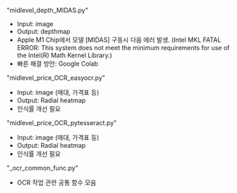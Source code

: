 "midlevel_depth_MIDAS.py"
 - Input: image
 - Output: depthmap
 - Apple M1 Chip에서 모델 [MIDAS] 구동시 다음 에러 발생.
    (Intel MKL FATAL ERROR: This system does not meet the minimum requirements
    for use of the Intel(R) Math Kernel Library.)
 - 빠른 해결 방안: Google Colab

"midlevel_price_OCR_easyocr.py"
 - Input: image (매대, 가격표 등)
 - Output: Radial heatmap
 - 인식률 개선 필요

"midlevel_price_OCR_pytesseract.py"
 - Input: image (매대, 가격표 등)
 - Output: Radial heatmap
 - 인식률 개선 필요

"_ocr_common_func.py"
 - OCR 작업 관련 공통 함수 모음
